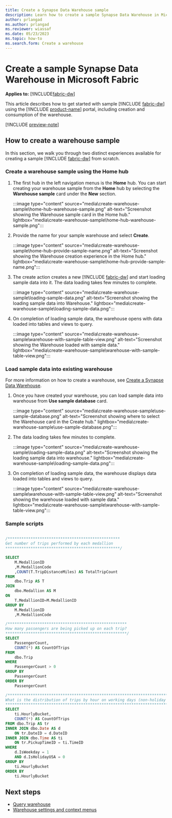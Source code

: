 ```yaml
---
title: Create a Synapse Data Warehouse sample
description: Learn how to create a sample Synapse Data Warehouse in Microsoft Fabric.
author: prlangad
ms.author: prlangad
ms.reviewer: wiassaf
ms.date: 05/23/2023
ms.topic: how-to
ms.search.form: Create a warehouse
---
```

# Create a sample Synapse Data Warehouse in Microsoft Fabric

**Applies to:** [!INCLUDE[fabric-dw](includes/applies-to-version/fabric-dw.md)]

This article describes how to get started with sample [!INCLUDE [fabric-dw](includes/fabric-dw.md)] using the [!INCLUDE [product-name](../includes/product-name.md)] portal, including creation and consumption of the warehouse.

[!INCLUDE [preview-note](../includes/preview-note.md)]

## How to create a warehouse sample

In this section, we walk you through two distinct experiences available for creating a sample [!INCLUDE [fabric-dw](includes/fabric-dw.md)] from scratch.

### Create a warehouse sample using the Home hub

1. The first hub in the left navigation menus is the **Home** hub. You can start creating your warehouse sample from the **Home** hub by selecting the **Warehouse sample** card under the **New** section. 

   :::image type="content" source="media\create-warehouse-sample\home-hub-warehouse-sample.png" alt-text="Screenshot showing the Warehouse sample card in the Home hub." lightbox="media\create-warehouse-sample\home-hub-warehouse-sample.png":::

2. Provide the name for your sample warehouse and select **Create**. 

   :::image type="content" source="media\create-warehouse-sample\home-hub-provide-sample-name.png" alt-text="Screenshot showing the Warehouse creation experience in the Home hub." lightbox="media\create-warehouse-sample\home-hub-provide-sample-name.png":::

3. The create action creates a new [!INCLUDE [fabric-dw](includes/fabric-dw.md)] and start loading sample data into it. The data loading takes few minutes to complete.

   :::image type="content" source="media\create-warehouse-sample\loading-sample-data.png" alt-text="Screenshot showing the loading sample data into Warehouse." lightbox="media\create-warehouse-sample\loading-sample-data.png":::

4. On completion of loading sample data, the warehouse opens with data loaded into tables and views to query.

   :::image type="content" source="media\create-warehouse-sample\warehouse-with-sample-table-view.png" alt-text="Screenshot showing the Warehouse loaded with sample data." lightbox="media\create-warehouse-sample\warehouse-with-sample-table-view.png":::

### Load sample data into existing warehouse

For more information on how to create a warehouse, see [Create a Synapse Data Warehouse](create-warehouse.md).

1. Once you have created your warehouse, you can load sample data into warehouse from **Use sample database** card. 

   :::image type="content" source="media\create-warehouse-sample\use-sample-database.png" alt-text="Screenshot showing where to select the Warehouse card in the Create hub." lightbox="media\create-warehouse-sample\use-sample-database.png":::

2. The data loading takes few minutes to complete.

   :::image type="content" source="media\create-warehouse-sample\loading-sample-data.png" alt-text="Screenshot showing the loading sample data into warehouse." lightbox="media\create-warehouse-sample\loading-sample-data.png":::

3. On completion of loading sample data, the warehouse displays data loaded into tables and views to query.

   :::image type="content" source="media\create-warehouse-sample\warehouse-with-sample-table-view.png" alt-text="Screenshot showing the warehouse loaded with sample data." lightbox="media\create-warehouse-sample\warehouse-with-sample-table-view.png":::

### Sample scripts

```sql

/*************************************************
Get number of trips performed by each medallion
**************************************************/

SELECT 
    M.MedallionID
    ,M.MedallionCode
    ,COUNT(T.TripDistanceMiles) AS TotalTripCount
FROM   
    dbo.Trip AS T
JOIN   
    dbo.Medallion AS M
ON 
    T.MedallionID=M.MedallionID
GROUP BY 
    M.MedallionID
    ,M.MedallionCode

/****************************************************
How many passengers are being picked up on each trip?
*****************************************************/
SELECT
    PassengerCount,
    COUNT(*) AS CountOfTrips
FROM 
    dbo.Trip
WHERE 
    PassengerCount > 0
GROUP BY 
    PassengerCount
ORDER BY 
    PassengerCount

/*********************************************************************************
What is the distribution of trips by hour on working days (non-holiday weekdays)?
*********************************************************************************/
SELECT
    ti.HourlyBucket,
    COUNT(*) AS CountOfTrips
FROM dbo.Trip AS tr
INNER JOIN dbo.Date AS d
    ON tr.DateID = d.DateID
INNER JOIN dbo.Time AS ti
    ON tr.PickupTimeID = ti.TimeID
WHERE
    d.IsWeekday = 1
    AND d.IsHolidayUSA = 0
GROUP BY
    ti.HourlyBucket
ORDER BY
    ti.HourlyBucket
```

## Next steps

- [Query warehouse](query-warehouse.md)
- [Warehouse settings and context menus](settings-context-menus.md)